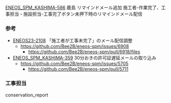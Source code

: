[ENEOS_SPM_KASHIMA-586](https://vqit.backlog.com/view/ENEOS_SPM_KASHIMA-586) 鹿島 リマインドメール追加 施工者-作業完了、工事担当・施設担当-工事完了ボタン未押下時のリマインドメール配信

### 参考
- [ENEOS23-2108](https://vqit.backlog.com/view/ENEOS23-2108) 「施工者が工事未完了」のメール配信調整
	- https://github.com/Bee2B/eneos-spm/issues/6908
		- https://github.com/Bee2B/eneos-spm/pull/6918/files
- [ENEOS_SPM_KASHIMA-359](https://vqit.backlog.com/view/ENEOS_SPM_KASHIMA-359) 30分おきの許可証遅延メールの取り込み
	- https://github.com/Bee2B/eneos-spm/issues/5705
		- https://github.com/Bee2B/eneos-spm/pull/5711

### 工事担当
conservation_report


